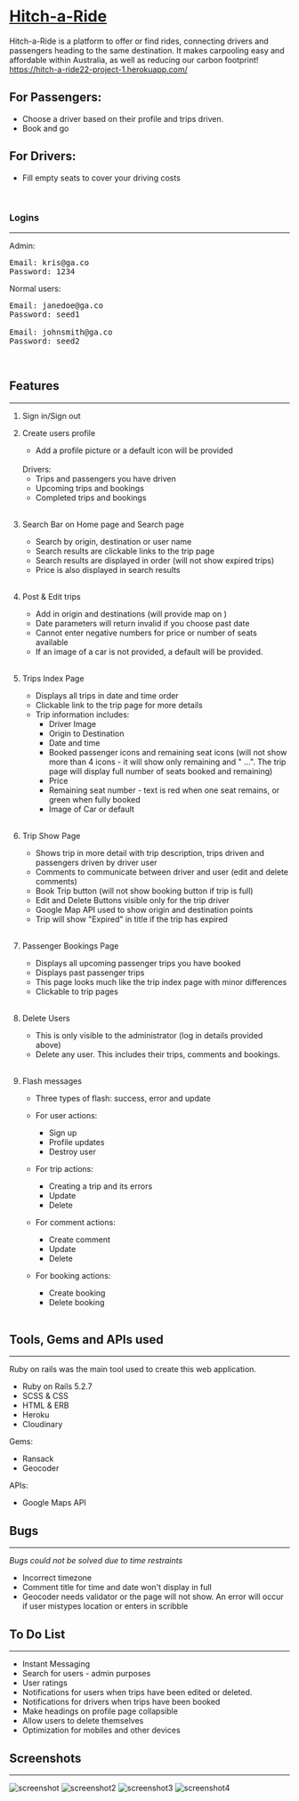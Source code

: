 # [Hitch-a-Ride](https://hitch-a-ride22-project-1.herokuapp.com/)

Hitch-a-Ride is a platform to offer or find rides, connecting drivers and passengers heading to the same destination. It makes carpooling easy and affordable within Australia, as well as reducing our carbon footprint!
https://hitch-a-ride22-project-1.herokuapp.com/ 
## For Passengers:

* Choose a driver based on their profile and trips driven.
* Book and go

## For Drivers:

* Fill empty seats to cover your driving costs

<br/>

### Logins
-----------------------------------

Admin:
<pre>
Email: kris@ga.co 
Password: 1234
</pre>

Normal users:
<pre>
Email: janedoe@ga.co 
Password: seed1

Email: johnsmith@ga.co 
Password: seed2
</pre>

<br/>

## Features
-----------------------------------
1. Sign in/Sign out
2. Create users profile
    * Add a profile picture or a default icon will be provided
    
    <br/>
    Drivers:
    <br/>

    * Trips and passengers you have driven
    * Upcoming trips and bookings
    * Completed trips and bookings

    <br/>

3. Search Bar on Home page and Search page
    * Search by origin, destination or user name
    * Search results are clickable links to the trip page
    * Search results are displayed in order (will not show expired trips)
    * Price is also displayed in search results

    <br/>

4. Post & Edit trips
    * Add in origin and destinations (will provide map on ) 
    * Date parameters will return invalid if you choose past date
    * Cannot enter negative numbers for price or number of seats available
    * If an image of a car is not provided, a default will be provided. 

    <br/>

5. Trips Index Page
    * Displays all trips in date and time order
    * Clickable link to the trip page for more details
    * Trip information includes:
        * Driver Image
        * Origin to Destination
        * Date and time
        * Booked passenger icons and remaining seat icons (will not show more than 4 icons - it will show only remaining and " ...". The trip page will display full number of seats booked and remaining)
        * Price
        * Remaining seat number - text is red when one seat remains, or green when fully booked
        * Image of Car or default

    <br/>

6. Trip Show Page 
    * Shows trip in more detail with trip description, trips driven and passengers driven by driver user
    * Comments to communicate between driver and user (edit and delete comments)
    * Book Trip button (will not show booking button if trip is full)
    * Edit and Delete Buttons visible only for the trip driver 
    * Google Map API used to show origin and destination points
    * Trip will show "Expired" in title if the trip has expired

    <br/>

7. Passenger Bookings Page
    * Displays all upcoming passenger trips you have booked
    * Displays past passenger trips
    * This page looks much like the trip index page with minor differences
    * Clickable to trip pages

    <br/>

8. Delete Users
    * This is only visible to the administrator (log in details provided above)
    * Delete any user. This includes their trips, comments and bookings. 

    <br/>

9. Flash messages 
    * Three types of flash: success, error and update
    * For user actions:
        * Sign up
        * Profile updates
        * Destroy user
    * For trip actions:
        * Creating a trip and its errors
        * Update 
        * Delete 
    * For comment actions:
        * Create comment
        * Update
        * Delete
    * For booking actions:
        * Create booking
        * Delete booking

        <br/>


## Tools, Gems and APIs used
-----------------------------------
Ruby on rails was the main tool used to create this web application.
* Ruby on Rails 5.2.7
* SCSS & CSS 
* HTML & ERB
* Heroku
* Cloudinary

Gems:
* Ransack
* Geocoder

APIs:
* Google Maps API
## Bugs
-----------------------------------
*Bugs could not be solved due to time restraints*
* Incorrect timezone 
* Comment title for time and date won't display in full
* Geocoder needs validator or the page will not show. An error will occur if user mistypes location or enters in scribble


## To Do List
-----------------------------------
* Instant Messaging
* Search for users - admin purposes
* User ratings
* Notifications for users when trips have been edited or deleted. 
* Notifications for drivers when trips have been booked
* Make headings on profile page collapsible
* Allow users to delete themselves
* Optimization for mobiles and other devices

## Screenshots
-----------------------------------
![screenshot](/app/assets/images/hitch-a-ride-1.png)
![screenshot2](/app/assets/images/hitch-a-ride-2.png)
![screenshot3](/app/assets/images/hitch-a-ride-3.png)
![screenshot4](/app/assets/images/hitch-a-ride-4.png)